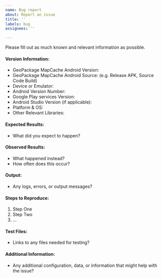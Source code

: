 ```yaml
---
name: Bug report
about: Report an issue
title: ''
labels: bug
assignees: ''

---
```


Please fill out as much known and relevant information as possible.

#### Version Information:

  * GeoPackage MapCache Android Version:
  * GeoPackage MapCache Android Source: (e.g. Release APK, Source Code Build)
  * Device or Emulator:
  * Android Version Number:
  * Google Play services Version:
  * Android Studio Version (if applicable):
  * Platform & OS:
  * Other Relevant Libraries:

#### Expected Results:

  * What did you expect to happen?

#### Observed Results:

  * What happened instead?
  * How often does this occur?

#### Output:

  * Any logs, errors, or output messages?

#### Steps to Reproduce:

  1. Step One
  2. Step Two
  3. ...

#### Test Files:

  * Links to any files needed for testing?

#### Additional Information:

  * Any additional configuration, data, or information that might help with the issue?
